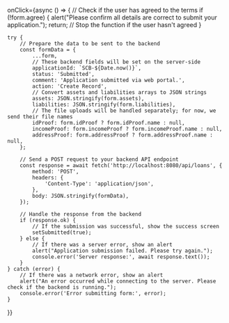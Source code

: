 onClick={async () => {
    // Check if the user has agreed to the terms
    if (!form.agree) {
        alert("Please confirm all details are correct to submit your application.");
        return; // Stop the function if the user hasn't agreed
    }

    try {
        // Prepare the data to be sent to the backend
        const formData = {
            ...form,
            // These backend fields will be set on the server-side
            applicationId: `SCB-${Date.now()}`,
            status: 'Submitted',
            comment: 'Application submitted via web portal.',
            action: 'Create Record',
            // Convert assets and liabilities arrays to JSON strings
            assets: JSON.stringify(form.assets),
            liabilities: JSON.stringify(form.liabilities),
            // The file uploads will be handled separately; for now, we send their file names
            idProof: form.idProof ? form.idProof.name : null,
            incomeProof: form.incomeProof ? form.incomeProof.name : null,
            addressProof: form.addressProof ? form.addressProof.name : null,
        };

        // Send a POST request to your backend API endpoint
        const response = await fetch('http://localhost:8080/api/loans', {
            method: 'POST',
            headers: {
                'Content-Type': 'application/json',
            },
            body: JSON.stringify(formData),
        });

        // Handle the response from the backend
        if (response.ok) {
            // If the submission was successful, show the success screen
            setSubmitted(true);
        } else {
            // If there was a server error, show an alert
            alert("Application submission failed. Please try again.");
            console.error('Server response:', await response.text());
        }
    } catch (error) {
        // If there was a network error, show an alert
        alert("An error occurred while connecting to the server. Please check if the backend is running.");
        console.error('Error submitting form:', error);
    }
}}
